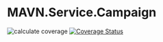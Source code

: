# MAVN.Service.Campaign

![calculate coverage](https://github.com/OpenMAVN/MAVN.Service.Campaign/workflows/calculate%20coverage/badge.svg)
[![Coverage Status](https://coveralls.io/repos/github/OpenMAVN/MAVN.Service.Campaign/badge.svg?branch=master)](https://coveralls.io/github/OpenMAVN/MAVN.Service.Campaign?branch=master)
